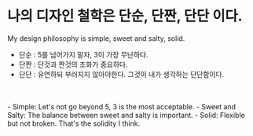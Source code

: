 # 나의 디자인 철학은 단순, 단짠, 단단 이다.
My design philosophy is simple, sweet and salty, solid.
<br/>
 - 단순 : 5를 넘어가지 말자, 3이 가장 무난하다.
 - 단짠 : 단것과 짠것의 조화가 중요하다.
 - 단단 : 유연하되 부러지지 않아야한다. 그것이 내가 생각하는 단단함이다.
<br/>
<br/>
 - Simple: Let's not go beyond 5, 3 is the most acceptable.
 - Sweet and Salty: The balance between sweet and salty is important.
 - Solid: Flexible but not broken. That's the solidity I think.
<br/>
